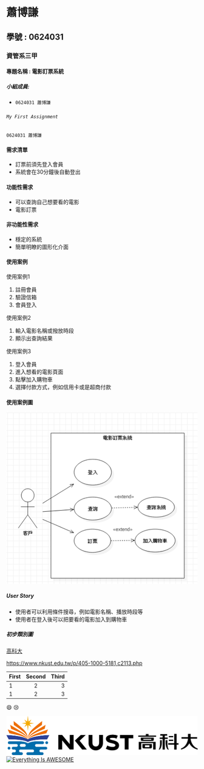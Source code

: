 # 蕭博謙
## 學號 : 0624031
### 資管系三甲
#### 專題名稱 : 電影訂票系統
##### 小組成員:

* `0624031 蕭博謙`

###### `My First Assignment`	
```
0624031 蕭博謙
```
#### 需求清單
* 訂票前須先登入會員
* 系統會在30分鐘後自動登出

#### 功能性需求
 * 可以查詢自己想要看的電影
 * 電影訂票

#### 非功能性需求
 * 穩定的系統
 * 簡單明瞭的圖形化介面
#### 使用案例
 使用案例1 
 1. 註冊會員
 2. 驗證信箱
 3. 會員登入

使用案例2 
 1. 輸入電影名稱或撥放時段
 2. 顯示出查詢結果

 使用案例3 
 1. 登入會員
 2. 進入想看的電影頁面
 3. 點擊加入購物車
 4. 選擇付款方式，例如信用卡或是超商付款

#### 使用案例圖
![NKFUST](uc.PNG "第一科大")

##### User Story
 * 使用者可以利用條件搜尋，例如電影名稱、播放時段等
 * 使用者在登入後可以把要看的電影加入到購物車

##### 初步類別圖
[高科大](https://www.nkust.edu.tw/p/405-1000-5181,c2113.php)

<https://www.nkust.edu.tw/p/405-1000-5181,c2113.php>

|First|Second|Third|
|:------|:------:|------:|
|1|2|3|
|1|2|3|

:smile:
:cry:

![NKFUST](nkust.png "第一科大")
[![Everything Is AWESOME](https://img.youtube.com/vi/StTqXEQ2l-Y/0.jpg)](https://www.youtube.com/watch?v=StTqXEQ2l-Y "Everything Is AWESOME")




